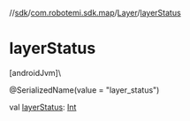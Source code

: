 //[sdk](../../../index.md)/[com.robotemi.sdk.map](../index.md)/[Layer](index.md)/[layerStatus](layer-status.md)

# layerStatus

[androidJvm]\

@SerializedName(value = &quot;layer_status&quot;)

val [layerStatus](layer-status.md): [Int](https://kotlinlang.org/api/latest/jvm/stdlib/kotlin/-int/index.html)

